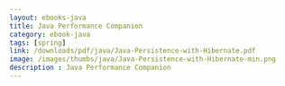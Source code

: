 ```yaml
---
layout: ebooks-java
title: Java Performance Companion 
category: ebook-java
tags: [spring]
link: /downloads/pdf/java/Java-Persistence-with-Hibernate.pdf 
image: /images/thumbs/java/Java-Persistence-with-Hibernate-min.png
description : Java Performance Companion 
---
```












